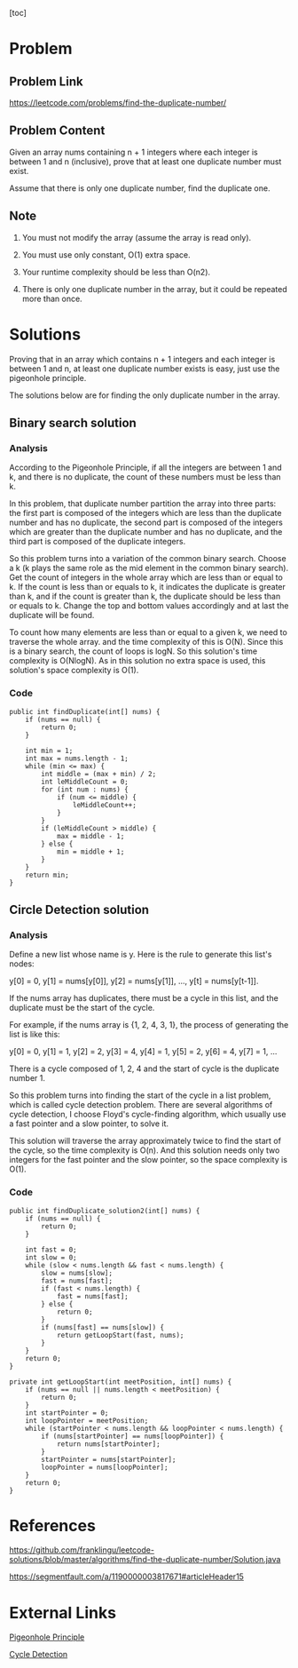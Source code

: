 [toc]

# Problem

## Problem Link

https://leetcode.com/problems/find-the-duplicate-number/

## Problem Content

Given an array nums containing n + 1 integers where each integer is between 1 and n (inclusive), prove that at least one duplicate number must exist. 

Assume that there is only one duplicate number, find the duplicate one.

## Note

1. You must not modify the array (assume the array is read only).

2. You must use only constant, O(1) extra space.

3. Your runtime complexity should be less than O(n2).

4. There is only one duplicate number in the array, but it could be repeated more than once.

# Solutions

Proving that in an array which contains n + 1 integers and each integer is between 1 and n,
at least one duplicate number exists is easy, just use the pigeonhole principle.

The solutions below are for finding the only duplicate number in the array.

## Binary search solution

### Analysis

According to the Pigeonhole Principle, 
if all the integers are between 1 and k, and there is no duplicate,
the count of these numbers must be less than k.

In this problem, that duplicate number partition the array into three parts:
the first part is composed of the integers which are less than the duplicate number and has no duplicate,
the second part is composed of the integers which are greater than the duplicate number and has no duplicate,
and the third part is composed of the duplicate integers.

So this problem turns into a variation of the common binary search.
Choose a k (k plays the same role as the mid element in the common binary search).
Get the count of integers in the whole array which are less than or equal to k.
If the count is less than or equals to k, it indicates the duplicate is greater than k,
and if the count is greater than k, the duplicate should be less than or equals to k.
Change the top and bottom values accordingly and at last the duplicate will be found.

To count how many elements are less than or equal to a given k, 
we need to traverse the whole array.
and the time complexity of this is O(N).
Since this is a binary search, the count of loops is logN.
So this solution's time complexity is O(NlogN).
As in this solution no extra space is used, 
this solution's space complexity is O(1).

### Code

    public int findDuplicate(int[] nums) {
        if (nums == null) {
            return 0;
        }

        int min = 1;
        int max = nums.length - 1;
        while (min <= max) {
            int middle = (max + min) / 2;
            int leMiddleCount = 0;
            for (int num : nums) {
                if (num <= middle) {
                    leMiddleCount++;
                }
            }
            if (leMiddleCount > middle) {
                max = middle - 1;
            } else {
                min = middle + 1;
            }
        }
        return min;
    }

## Circle Detection solution

### Analysis

Define a new list whose name is y. Here is the rule to generate this list's nodes:

y[0] = 0, y[1] = nums[y[0]], y[2] = nums[y[1]], ..., y[t] = nums[y[t-1]].

If the nums array has duplicates, there must be a cycle in this list,
and the duplicate must be the start of the cycle.

For example, if the nums array is {1, 2, 4, 3, 1}, 
the process of generating the list is like this:

y[0] = 0, y[1] = 1, y[2] = 2, y[3] = 4, y[4] = 1, y[5] = 2, y[6] = 4, y[7] = 1, ...    

There is a cycle composed of 1, 2, 4 and the start of cycle is the duplicate number 1.

So this problem turns into finding the start of the cycle in a list problem, 
which is called cycle detection problem.
There are several algorithms of cycle detection,
I choose Floyd's cycle-finding algorithm,
which usually use a fast pointer and a slow pointer, to solve it. 

This solution will traverse the array approximately twice to find the start of the cycle,
so the time complexity is O(n).
And this solution needs only two integers for the fast pointer and the slow pointer,
so the space complexity is O(1).

### Code

    public int findDuplicate_solution2(int[] nums) {
        if (nums == null) {
            return 0;
        }

        int fast = 0;
        int slow = 0;
        while (slow < nums.length && fast < nums.length) {
            slow = nums[slow];
            fast = nums[fast];
            if (fast < nums.length) {
                fast = nums[fast];
            } else {
                return 0;
            }
            if (nums[fast] == nums[slow]) {
                return getLoopStart(fast, nums);
            }
        }
        return 0;
    }

    private int getLoopStart(int meetPosition, int[] nums) {
        if (nums == null || nums.length < meetPosition) {
            return 0;
        }
        int startPointer = 0;
        int loopPointer = meetPosition;
        while (startPointer < nums.length && loopPointer < nums.length) {
            if (nums[startPointer] == nums[loopPointer]) {
                return nums[startPointer];
            }
            startPointer = nums[startPointer];
            loopPointer = nums[loopPointer];
        }
        return 0;
    }

# References

https://github.com/franklingu/leetcode-solutions/blob/master/algorithms/find-the-duplicate-number/Solution.java

https://segmentfault.com/a/1190000003817671#articleHeader15

# External Links

[Pigeonhole Principle](https://en.wikipedia.org/wiki/Pigeonhole_principle)

[Cycle Detection](https://en.wikipedia.org/wiki/Cycle_detection)